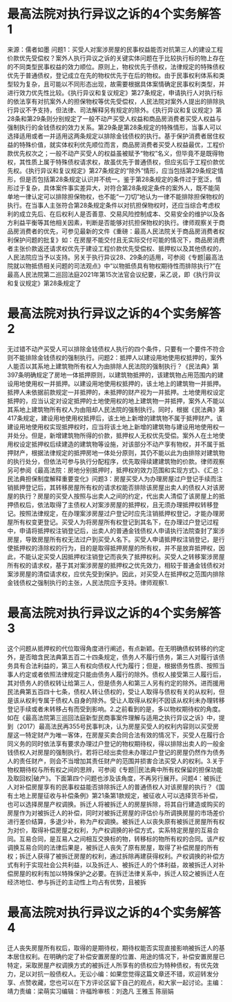 # 最高法院对执行异议之诉的4个实务解答1

来源：儒者如墨 问题1：买受人对案涉房屋的民事权益能否对抗第三人的建设工程价款优先受偿权？案外人执行异议之诉的关键实体问题在于比较执行标的物上存在的不同类型民事权益的效力顺位。原则上，物权优先于债权，法律规定的特殊债权优先于普通债权，登记成立在先的物权优先于在后的物权。由于民事权利体系和类型较为复杂，且可能以不同形态出现，故需要根据具体案情确定民事权利类型，并进行效力优先性比较。《执行异议和复议规定》第27条规定，申请执行人对执行标的依法享有对抗案外人的担保物权等优先受偿权，人民法院对案外人提出的排除执行异议不予支持，但法律、司法解释另有规定的除外。《执行异议和复议规定》第28条和第29条则分别规定了一般不动产买受人权益和商品房消费者买受人权益与强制执行的金钱债权的效力关系。第29条是第28条规定的特殊情形，当事人可以选择适用或者一并适用这两条规定以排除金钱债权的执行。基于保护消费者居住权益的特殊价值，就实体权利优先顺位而言，商品房消费者买受人权益最优，工程价款优先权次之；一般不动产买受人的权益虽被赋予“物权”名义，但毕竟不是既得物权，其性质上属于特殊债权请求权，故虽优先于普通债权，但应劣后于工程价款优先权。《执行异议和复议规定》第27条规定的“除外”情形，应当包括第29条规定情形，但是否包括第28条规定认识并不统一。鉴于第28条规定的条件过于宽泛，情形过于复杂，具体案件事实差异大，对符合第28条规定条件的案外人，既不能简单地一律认定可以排除担保物权，也不能“一刀切”地认为一律不能排除担保物权的执行。在当事人主张符合第28条规定条件以对抗担保物权时，还应当综合考虑权利的成立先后、在后权利人是否善意、交易风险控制成本、交易安全的维护以及各方利益平衡等其他相关因素，判断是否能够对抗担保物权的执行。律师观察关于商品房消费者的优先，可参见最新的文件《重磅：最高人民法院关于商品房消费者权利保护问题的批复》如：在房屋不能交付且无实际交付可能的情况下，商品房消费者主张价款返还请求权优先于建设工程价款优先受偿权、抵押权以及其他债权的，人民法院应当予以支持。另关于执行异议28、29条的适用，可参阅《专题|最高法院就以物抵债相关问题的司法观点》中“以物抵债具有物权期待性而排除执行?”在最高人民法院第二巡回法庭2021年第15次法官会议纪要，采乙说，即《执行异议和复议规定》第28条规定了

# 最高法院对执行异议之诉的4个实务解答2

无过错不动产买受人可以排除金钱债权人执行的四个条件，只要有一个要件不符合则不能排除金钱债权的强制执行。问题2：抵押人以建设用地使用权抵押的，案外人能否以其系地上建筑物所有权人为由排除人民法院的强制执行？《民法典》第397条明确规定了房地一体抵押原则，以建筑物抵押的，该建筑物占用范围内的建设用地使用权一并抵押。以建设用地使用权抵押的，该土地上的建筑物一并抵押。抵押人未依据前款规定一并抵押的，未抵押的财产视为一并抵押。土地使用权设定抵押的，应当认定对设定抵押的土地使用权的地上建筑物一并抵押，案外人不能以其系地上建筑物所有权人为由阻却人民法院的强制执行。同时，根据《民法典》第417条规定，建设用地使用权抵押后，该土地上新增的建筑物不属于抵押财产。该建设用地使用权实现抵押权时，应当将该土地上新增的建筑物与建设用地使用权一并处分。但是，新增建筑物所得的价款，抵押权人无权优先受偿。案外人在土地使用权设定抵押权后续建造的建筑物等设施，对该部分不动产享有物权，并不属于抵押财产，根据法律规定的抵押房地一体处分原则，其仍不能以此为由排除对建筑物的执行处分，但依法可参与执行分配程序，优先取得续建建筑物的价款。律师观察另可参阅《最高法院：房地分别抵押时，抵押权的效力范围和实现方式》、《汇总：民法典担保制度解释重要变化》问题3：房屋买受人为办理房屋过户登记手续而注销抵押登记后，其转移房屋所有权的请求权能否排除该房屋出卖人的债权人对该房屋的执行？房屋的买受人按照与出卖人之间的约定，代出卖人清偿了该房屋上的抵押债权后，依法取得了主债权人对案涉房屋的抵押权，且无须办理抵押权转移登记。按照法律规定，在办理案涉房屋过户登记时应先注销抵押权登记，才能办理房屋所有权变更登记。买受人为将房屋所有权登记到其名下，在办理过户登记过程中，申请将抵押权注销登记后，出卖人的普通金钱债权人申请执行法院查封了案涉房屋，导致房屋所有权无法过户到买受人名下。买受人申请抵押权注销登记，是行使抵押权的涤除权的行为，目的是取得抵押房屋的所有权，并不是放弃抵押权，因此，不能认定买受人因抵押权注销登记而丧失了抵押权利。买受人之转移案涉房屋所有权的请求权，基于其对案涉房屋的抵押权之优先效力，相较于普通金钱债权对案涉房屋的清偿请求权，应优先受到保护。因此，对买受人在抵押权之范围内排除金钱债权之强制执行的主张，人民法院应予支持。律师观察1.

# 最高法院对执行异议之诉的4个实务解答3

这个问题从抵押权的代位取得角度进行阐述，有点新颖。在无明确债权转移的约定外，是否暗含民法典第五百二十四条规定，债务人不履行债务，第三人对履行该债务具有合法利益的，第三人有权向债权人代为履行；但是，根据债务性质、按照当事人约定或者依照法律规定只能由债务人履行的除外。债权人接受第三人履行后，其对债务人的债权转让给第三人，但是债务人和第三人另有约定的除外。进而援用民法典第五百四十七条，债权人转让债权的，受让人取得与债权有关的从权利，但是该从权利专属于债权人自身的除外。受让人取得从权利不因该从权利未办理转移登记手续或者未转移占有而受到影响。2.之前看到的是，多以物权期待权的角度。如在《最高法院第三巡回法庭新型民商事案件理解与适用之执行异议之诉》中，提到（2017）最高法民再355号民事判决，认为房屋买受人的权利内容则以买受房屋这一特定财产为唯一客体，在房屋买卖合同合法有效的情况下，买受人在履行合同义务的同时依法享有要求办理过户登记的物权期待权，得以排除出卖人的一般金钱债权人对房屋的强制执行。若将已经出卖但未办理过户登记的房屋仍然作为债务人的责任财产，则会不当增加其责任财产的范围并损害合法买受人的权利。3.关于物权期待权与所有权之间的思辨，可参阅《专题||民法典中所有权保留的担保功能及取回权|破产》。下面第四个问题也涉及该角度，不再另行展开。问题4：被拆迁人对补偿房屋享有的民事权益能否排除拆迁人的普通债权人对该房屋的执行？《国有土地上房屋征收与补偿条例》第21条第1款规定，被征收人可以选择货币补偿，也可以选择房屋产权调换。拆迁人将被拆迁人的房屋拆除，将其自行建造或购买的房屋作为对被拆迁人的补偿，同时对被拆迁房屋的评估价与所调换房屋的市场差价进行差价结算，多退少补，称为产权调换。被拆迁人以丧失原有被拆迁房屋所有权为对价，取得补偿房屋之权利，为产权调换的补偿方式，实系特定房屋的互易合同。互易合同，是互易人之间相互交换标的物，转移标的物所有权的合同。该产权调换互易合同的法律后果是，被拆迁人丧失了原有房屋，取得了补偿房屋的所有权；拆迁人获得了被拆迁房屋的权利，通过拆除再建获得权利。产权调换的补偿方式有利于实现社会公共利益，以及拆迁人、被拆迁人的个体利益，故被拆迁人对补偿房屋的权利有加以特殊保护之必要。在拆迁法律关系中，拆迁人较之被拆迁人在经济地位、参与拆迁的主动性上均占有优势，且被拆

# 最高法院对执行异议之诉的4个实务解答4

迁人丧失房屋所有权后，取得的是期待权，期待权能否实现直接影响被拆迁人的基本居住权利。在明确约定了补偿安置房屋的位置、用途的情况下，补偿安置房屋已特定，采取房屋产权调换方式的被拆迁人所享有的债权应为特种债权，有优先效力，足以对抗一般债权人。无讼小编：如果您觉得这篇文章还不错，欢迎转发分享、点赞收藏，您也可以在下方评论区留下自己的观点，和大家一起讨论。主编：靖力责编：梁萌实习编辑：许福玲审核：刘逸凡 王雅玉 陈丽娟

